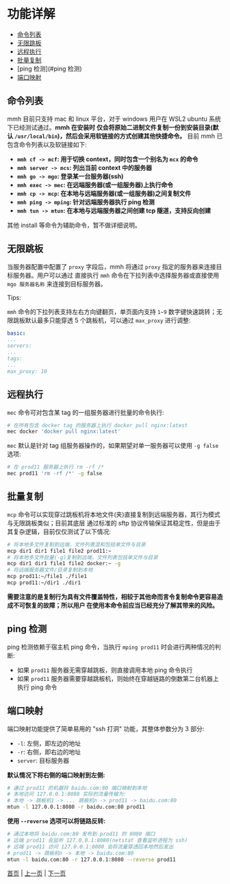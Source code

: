 # 功能详解

- [命令列表](#命令列表)
- [无限跳板](#无限跳板)
- [远程执行](#远程执行)
- [批量复制](#批量复制)
- [ping 检测](#ping 检测)
- [端口映射](#端口映射)

## 命令列表

mmh 目前只支持 mac 和 linux 平台，对于 windows 用户在 WSL2 ubuntu 系统下已经测试通过。**mmh 在安装时
仅会将原始二进制文件复制一份到安装目录(默认 `/usr/local/bin`)，然后会采用软链接的方式创建其他快捷命令。**
目前 mmh 已包含命令列表以及软链接如下:

- **`mmh cf -> mcf`: 用于切换 context，同时包含一个别名为 `mcx` 的命令**
- **`mmh server -> mcs`: 列出当前 context 中的服务器**
- **`mmh go -> mgo`: 登录某一台服务器(ssh)**
- **`mmh exec -> mec`: 在远端服务器(或一组服务器)上执行命令**
- **`mmh cp -> mcp`: 在本地与远端服务器(或一组服务器)之间复制文件**
- **`mmh ping -> mping`: 针对远端服务器执行 ping 检测**
- **`mmh tun -> mtun`: 在本地与远端服务器之间创建 tcp 隧道，支持反向创建**

其他 install 等命令为辅助命令，暂不做详细说明。

## 无限跳板

当服务器配置中配置了 `proxy` 字段后，mmh 将通过 `proxy` 指定的服务器来连接目标服务器。用户可以通过
直接执行 `mmh` 命令在下拉列表中选择服务器或直接使用 `mgo 服务器名称` 来连接到目标服务器。

Tips:

`mmh` 命令的下拉列表支持左右方向键翻页，单页面内支持 `1~9` 数字键快速跳转；无限跳板默认最多只能穿透
5 个跳板机，可以通过 `max_proxy` 进行调整:

``` yaml
basic:
...
servers:
...
tags:
...
max_proxy: 10
```

## 远程执行

`mec` 命令可对包含某 tag 的一组服务器进行批量的命令执行:

``` sh
# 在所有包含 docker tag 的服务器上执行 docker pull nginx:latest
mec docker 'docker pull nginx:latest'
```

`mec` 默认是针对 tag 组服务器操作的，如果期望对单一服务器可以使用 `-g false` 选项:

``` sh
# 在 prod11 服务器上执行 rm -rf /*
mec prod11 'rm -rf /*' -g false
```

## 批量复制

`mcp` 命令可以实现穿过跳板机将本地文件(夹)直接复制到远端服务器，其行为模式与无限跳板类似；目前其底层
通过标准的 sftp 协议传输保证其稳定性，但是由于其复杂逻辑，目前仅仅测试了以下情况:

``` sh
# 将本地多文件复制到远端，文件列表混和包括单文件与目录
mcp dir1 dir1 file1 file2 prod11:~
# 将本地多文件批量(-g)复制到远端，文件列表包括单文件与目录
mcp dir1 dir1 file1 file2 docker:~ -g
# 将远端服务器文件/目录复制到本地
mcp prod11:~/file1 ./file1
mcp prod11:~/dir1 ./dir1
```

**需要注意的是复制行为具有文件覆盖特性，相较于其他命而言令复制命令更容易造成不可恢复的故障；所以用户
在使用本命令前应当已经充分了解其带来的风险。**

## ping 检测

ping 检测依赖于宿主机 ping 命令，当执行 `mping prod11` 时会进行两种情况的判断:

- 如果 `prod11` 服务器无需穿越跳板，则直接调用本地 ping 命令执行
- 如果 `prod11` 服务器需要穿越跳板机，则始终在穿越链路的倒数第二台机器上执行 ping 命令

## 端口映射

端口映射功能提供了简单易用的 "ssh 打洞" 功能，其整体参数分为 3 部分:

- `-l`: 左侧，即左边的地址
- `-r`: 右侧，即右边的地址
- `server`: 目标服务器

**默认情况下将右侧的端口映射到左侧:**

``` sh
# 通过 prod11 的机器将 baidu.com:80 端口映射到本地
# 本地访问 127.0.0.1:8080 实际的流量传输为:
# 本地 -> 跳板机1 -> ... 跳板机n -> prod11 -> baidu.com:80
mtun -l 127.0.0.1:8080 -r baidu.com:80 prod11
```

**使用 `--reverse` 选项可以将链路反转:**

``` sh
# 通过本地将 baidu.com:80 发布到 prod11 的 8080 端口 
# 远端 prod11 会监听 127.0.0.1:8080(netstat 查看监听进程为 ssh)
# 远端 prod11 访问 127.0.0.1:8080 会将流量穿透回本地然后发出
# prod11 -> 跳板机n -> 本地 -> baidu.com:80
mtun -l baidu.com:80 -r 127.0.0.1:8080 --reverse prod11
```

[首页](.) | [上一页](03-config) | [下一页](05-advanced)
